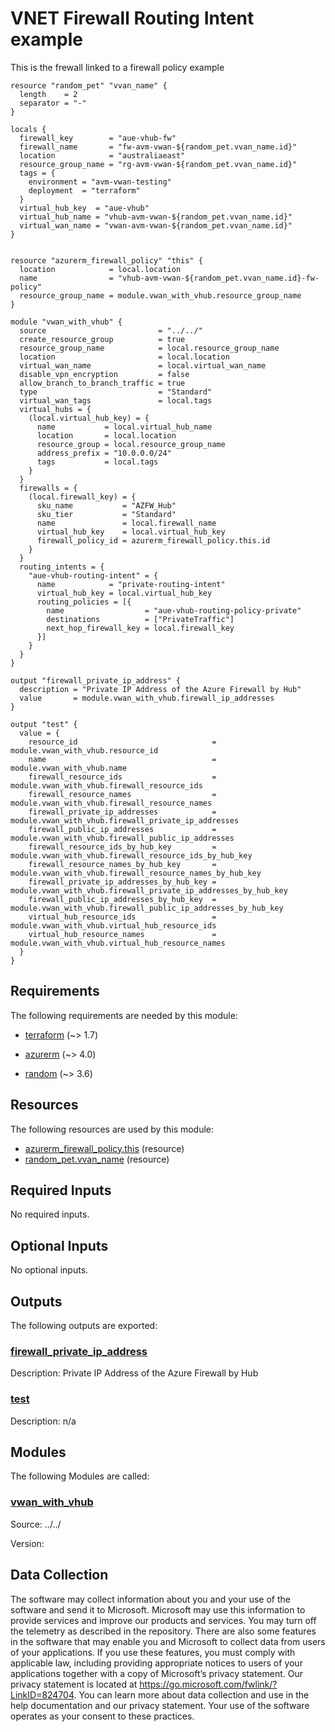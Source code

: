 <!-- BEGIN_TF_DOCS -->
# VNET Firewall Routing Intent example

This is the frewall linked to a firewall policy example

```hcl
resource "random_pet" "vvan_name" {
  length    = 2
  separator = "-"
}

locals {
  firewall_key        = "aue-vhub-fw"
  firewall_name       = "fw-avm-vwan-${random_pet.vvan_name.id}"
  location            = "australiaeast"
  resource_group_name = "rg-avm-vwan-${random_pet.vvan_name.id}"
  tags = {
    environment = "avm-vwan-testing"
    deployment  = "terraform"
  }
  virtual_hub_key  = "aue-vhub"
  virtual_hub_name = "vhub-avm-vwan-${random_pet.vvan_name.id}"
  virtual_wan_name = "vwan-avm-vwan-${random_pet.vvan_name.id}"
}


resource "azurerm_firewall_policy" "this" {
  location            = local.location
  name                = "vhub-avm-vwan-${random_pet.vvan_name.id}-fw-policy"
  resource_group_name = module.vwan_with_vhub.resource_group_name
}

module "vwan_with_vhub" {
  source                         = "../../"
  create_resource_group          = true
  resource_group_name            = local.resource_group_name
  location                       = local.location
  virtual_wan_name               = local.virtual_wan_name
  disable_vpn_encryption         = false
  allow_branch_to_branch_traffic = true
  type                           = "Standard"
  virtual_wan_tags               = local.tags
  virtual_hubs = {
    (local.virtual_hub_key) = {
      name           = local.virtual_hub_name
      location       = local.location
      resource_group = local.resource_group_name
      address_prefix = "10.0.0.0/24"
      tags           = local.tags
    }
  }
  firewalls = {
    (local.firewall_key) = {
      sku_name           = "AZFW_Hub"
      sku_tier           = "Standard"
      name               = local.firewall_name
      virtual_hub_key    = local.virtual_hub_key
      firewall_policy_id = azurerm_firewall_policy.this.id
    }
  }
  routing_intents = {
    "aue-vhub-routing-intent" = {
      name            = "private-routing-intent"
      virtual_hub_key = local.virtual_hub_key
      routing_policies = [{
        name                  = "aue-vhub-routing-policy-private"
        destinations          = ["PrivateTraffic"]
        next_hop_firewall_key = local.firewall_key
      }]
    }
  }
}

output "firewall_private_ip_address" {
  description = "Private IP Address of the Azure Firewall by Hub"
  value       = module.vwan_with_vhub.firewall_ip_addresses
}

output "test" {
  value = {
    resource_id                              = module.vwan_with_vhub.resource_id
    name                                     = module.vwan_with_vhub.name
    firewall_resource_ids                    = module.vwan_with_vhub.firewall_resource_ids
    firewall_resource_names                  = module.vwan_with_vhub.firewall_resource_names
    firewall_private_ip_addresses            = module.vwan_with_vhub.firewall_private_ip_addresses
    firewall_public_ip_addresses             = module.vwan_with_vhub.firewall_public_ip_addresses
    firewall_resource_ids_by_hub_key         = module.vwan_with_vhub.firewall_resource_ids_by_hub_key
    firewall_resource_names_by_hub_key       = module.vwan_with_vhub.firewall_resource_names_by_hub_key
    firewall_private_ip_addresses_by_hub_key = module.vwan_with_vhub.firewall_private_ip_addresses_by_hub_key
    firewall_public_ip_addresses_by_hub_key  = module.vwan_with_vhub.firewall_public_ip_addresses_by_hub_key
    virtual_hub_resource_ids                 = module.vwan_with_vhub.virtual_hub_resource_ids
    virtual_hub_resource_names               = module.vwan_with_vhub.virtual_hub_resource_names
  }
}
```

<!-- markdownlint-disable MD033 -->
## Requirements

The following requirements are needed by this module:

- <a name="requirement_terraform"></a> [terraform](#requirement\_terraform) (~> 1.7)

- <a name="requirement_azurerm"></a> [azurerm](#requirement\_azurerm) (~> 4.0)

- <a name="requirement_random"></a> [random](#requirement\_random) (~> 3.6)

## Resources

The following resources are used by this module:

- [azurerm_firewall_policy.this](https://registry.terraform.io/providers/hashicorp/azurerm/latest/docs/resources/firewall_policy) (resource)
- [random_pet.vvan_name](https://registry.terraform.io/providers/hashicorp/random/latest/docs/resources/pet) (resource)

<!-- markdownlint-disable MD013 -->
## Required Inputs

No required inputs.

## Optional Inputs

No optional inputs.

## Outputs

The following outputs are exported:

### <a name="output_firewall_private_ip_address"></a> [firewall\_private\_ip\_address](#output\_firewall\_private\_ip\_address)

Description: Private IP Address of the Azure Firewall by Hub

### <a name="output_test"></a> [test](#output\_test)

Description: n/a

## Modules

The following Modules are called:

### <a name="module_vwan_with_vhub"></a> [vwan\_with\_vhub](#module\_vwan\_with\_vhub)

Source: ../../

Version:

<!-- markdownlint-disable-next-line MD041 -->
## Data Collection

The software may collect information about you and your use of the software and send it to Microsoft. Microsoft may use this information to provide services and improve our products and services. You may turn off the telemetry as described in the repository. There are also some features in the software that may enable you and Microsoft to collect data from users of your applications. If you use these features, you must comply with applicable law, including providing appropriate notices to users of your applications together with a copy of Microsoft’s privacy statement. Our privacy statement is located at <https://go.microsoft.com/fwlink/?LinkID=824704>. You can learn more about data collection and use in the help documentation and our privacy statement. Your use of the software operates as your consent to these practices.
<!-- END_TF_DOCS -->